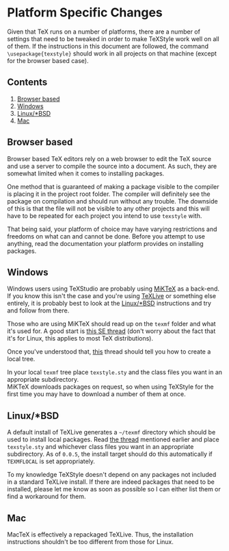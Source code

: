 # Platform Specific Changes

Given that TeX runs on a number of platforms, there are a number of settings
that need to be tweaked in order to make TeXStyle work well on all of them. If
the instructions in this document are followed, the command
`\usepackage{texstyle}` should work in all projects on that machine (except for
the browser based case).

## Contents

1. [Browser based](#browser-based)
1. [Windows](#windows)
1. [Linux/*BSD](#linux/*bsd)
1. [Mac](#mac)

## Browser based

Browser based TeX editors rely on a web browser to edit the TeX source and use a
server to compile the source into a document. As such, they are somewhat limited
when it comes to installing packages.

One method that is guaranteed of making a package visible to the compiler is
placing it in the project root folder. The compiler will definitely see the
package on compilation and should run without any trouble. The downside of this
is that the file will not be visible to any other projects and this will have to
be repeated for each project you intend to use `texstyle` with.

That being said, your platform of choice may have varying restrictions and
freedoms on what can and cannot be done. Before you attempt to use anything,
read the documentation your platform provides on installing packages.

## Windows

Windows users using TeXStudio are probably using [MiKTeX](https://miktex.org/)
as a back-end. If you know this isn't the case and you're using
[TeXLive](https://www.tug.org/texlive/) or something else entirely, it is
probably best to look at the [Linux/*BSD](#linux/*bsd) instructions and try and
follow from there.

Those who are using MiKTeX should read up on the `texmf` folder and what it's
used for. A good start is [this SE
thread](https://tex.stackexchange.com/questions/420620/what-is-texmf-and-what-is-its-relation-to-tex/420623)
(don't worry about the fact that it's for Linux, this applies to most TeX
distributions).

Once you've understood that,
[this](https://tex.stackexchange.com/questions/69483/create-a-local-texmf-tree-in-miktex#69484)
thread should tell you how to create a local tree.

In your local `texmf` tree place `texstyle.sty` and the class files you want in an appropriate subdirectory.  
MiKTeX downloads packages on request, so when using TeXStyle for the first time
you may have to download a number of them at once.

## Linux/*BSD

A default install of TeXLive generates a `~/texmf` directory which should be
used to install local packages. Read [the
thread](https://tex.stackexchange.com/questions/420620/what-is-texmf-and-what-is-its-relation-to-tex/420623)
mentioned earlier and place `texstyle.sty` and whichever class files you want in
an appropriate subdirectory. As of `0.0.5`, the install target should do this
automatically if `TEXMFLOCAL` is set appropriately.

To my knowledge TeXStyle doesn't depend on any packages not included in a
standard TeXLive install. If there are indeed packages that need to be
installed, please let me know as soon as possible so I can either list them or
find a workaround for them.

## Mac

MacTeX is effectively a repackaged TeXLive. Thus, the installation instructions
shouldn't be too different from those for Linux.
